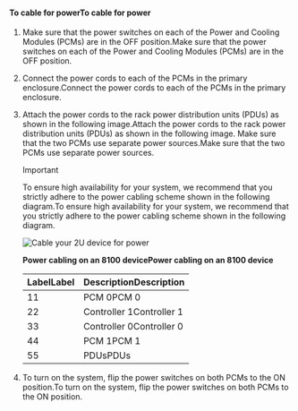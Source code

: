 <!--author=alkohli last changed: 9/16/15-->

#### <a name="to-cable-for-power"></a><span data-ttu-id="5372f-101">To cable for power</span><span class="sxs-lookup"><span data-stu-id="5372f-101">To cable for power</span></span>
1. <span data-ttu-id="5372f-102">Make sure that the power switches on each of the Power and Cooling Modules (PCMs) are in the OFF position.</span><span class="sxs-lookup"><span data-stu-id="5372f-102">Make sure that the power switches on each of the Power and Cooling Modules (PCMs) are in the OFF position.</span></span>
2. <span data-ttu-id="5372f-103">Connect the power cords to each of the PCMs in the primary enclosure.</span><span class="sxs-lookup"><span data-stu-id="5372f-103">Connect the power cords to each of the PCMs in the primary enclosure.</span></span>
3. <span data-ttu-id="5372f-104">Attach the power cords to the rack power distribution units (PDUs) as shown in the following image.</span><span class="sxs-lookup"><span data-stu-id="5372f-104">Attach the power cords to the rack power distribution units (PDUs) as shown in the following image.</span></span> <span data-ttu-id="5372f-105">Make sure that the two PCMs use separate power sources.</span><span class="sxs-lookup"><span data-stu-id="5372f-105">Make sure that the two PCMs use separate power sources.</span></span>
   
   > [!IMPORTANT]
   > <span data-ttu-id="5372f-106">To ensure high availability for your system, we recommend that you strictly adhere to the power cabling scheme shown in the following diagram.</span><span class="sxs-lookup"><span data-stu-id="5372f-106">To ensure high availability for your system, we recommend that you strictly adhere to the power cabling scheme shown in the following diagram.</span></span> 
   > 
   > 
   
    ![Cable your 2U device for power](https://docstestmedia1.blob.core.windows.net/azure-media/includes/media/storsimple-cable-8100-for-power/HCSCableYour2UDeviceforPower.png)
   
    <span data-ttu-id="5372f-108">**Power cabling on an 8100 device**</span><span class="sxs-lookup"><span data-stu-id="5372f-108">**Power cabling on an 8100 device**</span></span>
   
   | <span data-ttu-id="5372f-109">Label</span><span class="sxs-lookup"><span data-stu-id="5372f-109">Label</span></span> | <span data-ttu-id="5372f-110">Description</span><span class="sxs-lookup"><span data-stu-id="5372f-110">Description</span></span> |
   |:--- |:--- |
   | <span data-ttu-id="5372f-111">1</span><span class="sxs-lookup"><span data-stu-id="5372f-111">1</span></span> |<span data-ttu-id="5372f-112">PCM 0</span><span class="sxs-lookup"><span data-stu-id="5372f-112">PCM 0</span></span> |
   | <span data-ttu-id="5372f-113">2</span><span class="sxs-lookup"><span data-stu-id="5372f-113">2</span></span> |<span data-ttu-id="5372f-114">Controller 1</span><span class="sxs-lookup"><span data-stu-id="5372f-114">Controller 1</span></span> |
   | <span data-ttu-id="5372f-115">3</span><span class="sxs-lookup"><span data-stu-id="5372f-115">3</span></span> |<span data-ttu-id="5372f-116">Controller 0</span><span class="sxs-lookup"><span data-stu-id="5372f-116">Controller 0</span></span> |
   | <span data-ttu-id="5372f-117">4</span><span class="sxs-lookup"><span data-stu-id="5372f-117">4</span></span> |<span data-ttu-id="5372f-118">PCM 1</span><span class="sxs-lookup"><span data-stu-id="5372f-118">PCM 1</span></span> |
   | <span data-ttu-id="5372f-119">5</span><span class="sxs-lookup"><span data-stu-id="5372f-119">5</span></span> |<span data-ttu-id="5372f-120">PDUs</span><span class="sxs-lookup"><span data-stu-id="5372f-120">PDUs</span></span> |
4. <span data-ttu-id="5372f-121">To turn on the system, flip the power switches on both PCMs to the ON position.</span><span class="sxs-lookup"><span data-stu-id="5372f-121">To turn on the system, flip the power switches on both PCMs to the ON position.</span></span>


